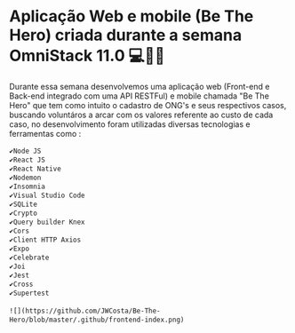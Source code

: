 # Aplicação Web e mobile (Be The Hero) criada durante a semana OmniStack 11.0 💻🚀🚀

Durante essa semana desenvolvemos uma aplicação web (Front-end e Back-end
integrado com uma API RESTFul) e mobile chamada "Be The Hero" que tem como
intuito o cadastro de ONG's e seus respectivos casos, buscando voluntáros 
a arcar com os valores referente ao custo de cada caso, no desenvolvimento 
foram utilizadas diversas tecnologias e ferramentas como : 

	✔Node JS
	✔React JS
	✔React Native
	✔Nodemon 
	✔Insomnia
	✔Visual Studio Code
	✔SQLite
	✔Crypto
	✔Query builder Knex
	✔Cors
	✔Client HTTP Axios
	✔Expo
	✔Celebrate
	✔Joi
	✔Jest
	✔Cross
	✔Supertest

    ![](https://github.com/JWCosta/Be-The-Hero/blob/master/.github/frontend-index.png)
